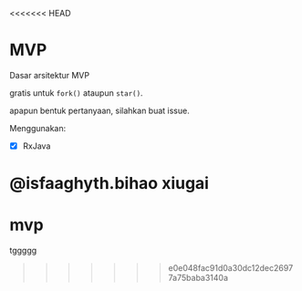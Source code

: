 <<<<<<< HEAD
# MVP
Dasar arsitektur MVP

gratis untuk `fork()` ataupun `star()`.

apapun bentuk pertanyaan, silahkan buat issue.

Menggunakan:
- [x] RxJava

@isfaaghyth.bihao
xiugai
=======
# mvp
















tggggg
>>>>>>> e0e048fac91d0a30dc12dec26977a75baba3140a
